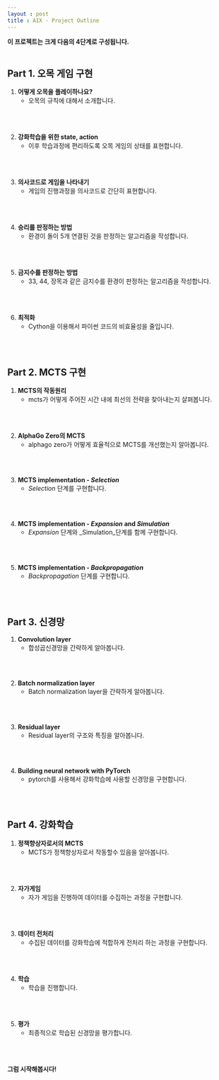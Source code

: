 ```yaml
---
layout : post
title : AIX - Project Outline
---
```


**이 프로젝트는 크게 다음의 4단계로 구성됩니다.**
<br />
<br />

## **Part 1. 오목 게임 구현**
1. **어떻게 오목을 플레이하나요?**
    - 오목의 규칙에 대해서 소개합니다.
<br />
<br />

2. **강화학습을 위한 state, action**
    - 이후 학습과정에 편리하도록 오목 게임의 상태를 표현합니다.
<br />
<br />

3. **의사코드로 게임을 나타내기**
    - 게임의 진행과정을 의사코드로 간단히 표현합니다.
<br />
<br />

4. **승리를 판정하는 방법**
    - 환경이 돌이 5개 연결된 것을 판정하는 알고리즘을 작성합니다.
<br />
<br />

5. **금지수를 판정하는 방법**
    - 33, 44, 장목과 같은 금지수를 환경이 판정하는 알고리즘을 작성합니다.
<br />
<br />

6. **최적화**
    - Cython을 이용해서 파이썬 코드의 비효율성을 줄입니다.
<br />
<br />

## **Part 2. MCTS 구현**
1. **MCTS의 작동원리**
    - mcts가 어떻게 주어진 시간 내에 최선의 전략을 찾아내는지 살펴봅니다.
<br />
<br />

2. **AlphaGo Zero의 MCTS**
    - alphago zero가 어떻게 효율적으로 MCTS를 개선했는지 알아봅니다.
<br />
<br />

3. **MCTS implementation - _Selection_**
    - _Selection_ 단계를 구현합니다.
<br />
<br />

4. **MCTS implementation - _Expansion_ and _Simulation_**
   - _Expansion_ 단계와 _Simulation_단계를 함께 구현합니다.
<br />
<br />

5. **MCTS implementation - _Backpropagation_**
    - _Backpropagation_ 단계를 구현합니다.
<br />
<br />

## **Part 3. 신경망**
1. **Convolution layer**
    - 합성곱신경망을 간략하게 알아봅니다.
<br />
<br />

2. **Batch normalization layer**
    - Batch normalization layer을 간략하게 알아봅니다.
<br />
<br />

3. **Residual layer**
    - Residual layer의 구조와 특징을 알아봅니다.
<br />
<br />

4. **Building neural network with PyTorch**
    - pytorch를 사용해서 강화학습에 사용할 신경망을 구현합니다.
<br />
<br />

## **Part 4. 강화학습**
1. **정책향상자로서의 MCTS**
    - MCTS가 정책향상자로서 작동할수 있음을 알아봅니다.
<br />
<br />

2. **자가게임**
    - 자가 게임을 진행하여 데이터를 수집하는 과정을 구현합니다.
<br />
<br />

3. **데이터 전처리**
    - 수집된 데이터를 강화학습에 적합하게 전처리 하는 과정을 구현합니다.
<br />
<br />

4. **학습**
    - 학습을 진행합니다.
<br />
<br />

5. **평가**
    - 최종적으로 학습된 신경망을 평가합니다.
<br />
<br />

**그럼 시작해봅시다!**
